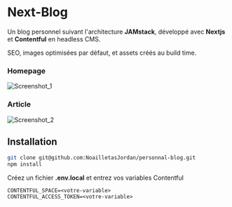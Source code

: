 # Next-Blog

Un blog personnel suivant l'architecture **JAMstack**, développé avec **Nextjs** et **Contentful** en headless CMS.

SEO, images optimisées par défaut, et assets créés au build time.

### Homepage

![Screenshot_1](https://user-images.githubusercontent.com/48062996/101618821-c55d9900-3a12-11eb-820f-a8742334d24e.jpg)

### Article

![Screenshot_2](https://user-images.githubusercontent.com/48062996/101619175-30a76b00-3a13-11eb-9c36-13bb7f0b6c01.jpg)

## Installation

```bash
git clone git@github.com:NoailletasJordan/personnal-blog.git
npm install
```

Créez un fichier **.env.local** et entrez vos variables Contentful

```
CONTENTFUL_SPACE=<votre-variable>
CONTENTFUL_ACCESS_TOKEN=<votre-variable>
```
